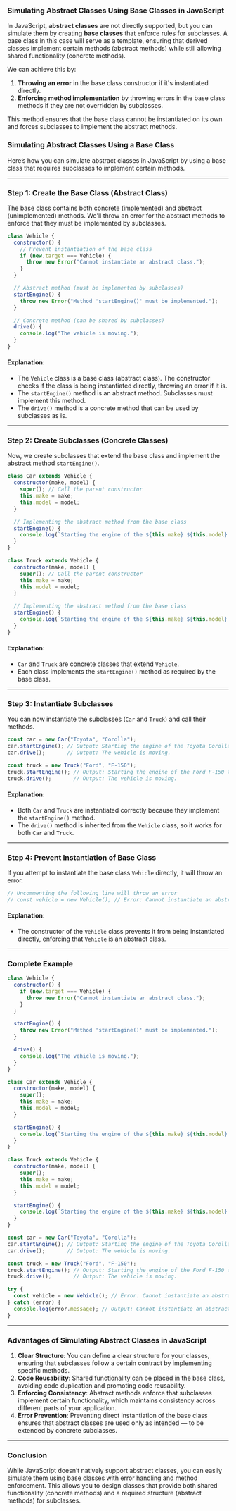 ### **Simulating Abstract Classes Using Base Classes in JavaScript**

In JavaScript, **abstract classes** are not directly supported, but you can simulate them by creating **base classes** that enforce rules for subclasses. A base class in this case will serve as a template, ensuring that derived classes implement certain methods (abstract methods) while still allowing shared functionality (concrete methods).

We can achieve this by:

1. **Throwing an error** in the base class constructor if it's instantiated directly.
2. **Enforcing method implementation** by throwing errors in the base class methods if they are not overridden by subclasses.

This method ensures that the base class cannot be instantiated on its own and forces subclasses to implement the abstract methods.

### **Simulating Abstract Classes Using a Base Class**

Here’s how you can simulate abstract classes in JavaScript by using a base class that requires subclasses to implement certain methods.

---

### **Step 1: Create the Base Class (Abstract Class)**

The base class contains both concrete (implemented) and abstract (unimplemented) methods. We'll throw an error for the abstract methods to enforce that they must be implemented by subclasses.

```javascript
class Vehicle {
  constructor() {
    // Prevent instantiation of the base class
    if (new.target === Vehicle) {
      throw new Error("Cannot instantiate an abstract class.");
    }
  }

  // Abstract method (must be implemented by subclasses)
  startEngine() {
    throw new Error("Method 'startEngine()' must be implemented.");
  }

  // Concrete method (can be shared by subclasses)
  drive() {
    console.log("The vehicle is moving.");
  }
}
```

#### **Explanation**:
- The `Vehicle` class is a base class (abstract class). The constructor checks if the class is being instantiated directly, throwing an error if it is.
- The `startEngine()` method is an abstract method. Subclasses must implement this method.
- The `drive()` method is a concrete method that can be used by subclasses as is.

---

### **Step 2: Create Subclasses (Concrete Classes)**

Now, we create subclasses that extend the base class and implement the abstract method `startEngine()`.

```javascript
class Car extends Vehicle {
  constructor(make, model) {
    super(); // Call the parent constructor
    this.make = make;
    this.model = model;
  }

  // Implementing the abstract method from the base class
  startEngine() {
    console.log(`Starting the engine of the ${this.make} ${this.model} car.`);
  }
}

class Truck extends Vehicle {
  constructor(make, model) {
    super(); // Call the parent constructor
    this.make = make;
    this.model = model;
  }

  // Implementing the abstract method from the base class
  startEngine() {
    console.log(`Starting the engine of the ${this.make} ${this.model} truck.`);
  }
}
```

#### **Explanation**:
- `Car` and `Truck` are concrete classes that extend `Vehicle`.
- Each class implements the `startEngine()` method as required by the base class.

---

### **Step 3: Instantiate Subclasses**

You can now instantiate the subclasses (`Car` and `Truck`) and call their methods.

```javascript
const car = new Car("Toyota", "Corolla");
car.startEngine(); // Output: Starting the engine of the Toyota Corolla car.
car.drive();       // Output: The vehicle is moving.

const truck = new Truck("Ford", "F-150");
truck.startEngine(); // Output: Starting the engine of the Ford F-150 truck.
truck.drive();       // Output: The vehicle is moving.
```

#### **Explanation**:
- Both `Car` and `Truck` are instantiated correctly because they implement the `startEngine()` method.
- The `drive()` method is inherited from the `Vehicle` class, so it works for both `Car` and `Truck`.

---

### **Step 4: Prevent Instantiation of Base Class**

If you attempt to instantiate the base class `Vehicle` directly, it will throw an error.

```javascript
// Uncommenting the following line will throw an error
// const vehicle = new Vehicle(); // Error: Cannot instantiate an abstract class.
```

#### **Explanation**:
- The constructor of the `Vehicle` class prevents it from being instantiated directly, enforcing that `Vehicle` is an abstract class.

---

### **Complete Example**

```javascript
class Vehicle {
  constructor() {
    if (new.target === Vehicle) {
      throw new Error("Cannot instantiate an abstract class.");
    }
  }

  startEngine() {
    throw new Error("Method 'startEngine()' must be implemented.");
  }

  drive() {
    console.log("The vehicle is moving.");
  }
}

class Car extends Vehicle {
  constructor(make, model) {
    super();
    this.make = make;
    this.model = model;
  }

  startEngine() {
    console.log(`Starting the engine of the ${this.make} ${this.model} car.`);
  }
}

class Truck extends Vehicle {
  constructor(make, model) {
    super();
    this.make = make;
    this.model = model;
  }

  startEngine() {
    console.log(`Starting the engine of the ${this.make} ${this.model} truck.`);
  }
}

const car = new Car("Toyota", "Corolla");
car.startEngine(); // Output: Starting the engine of the Toyota Corolla car.
car.drive();       // Output: The vehicle is moving.

const truck = new Truck("Ford", "F-150");
truck.startEngine(); // Output: Starting the engine of the Ford F-150 truck.
truck.drive();       // Output: The vehicle is moving.

try {
  const vehicle = new Vehicle(); // Error: Cannot instantiate an abstract class.
} catch (error) {
  console.log(error.message); // Output: Cannot instantiate an abstract class.
}
```

---

### **Advantages of Simulating Abstract Classes in JavaScript**

1. **Clear Structure**: You can define a clear structure for your classes, ensuring that subclasses follow a certain contract by implementing specific methods.
2. **Code Reusability**: Shared functionality can be placed in the base class, avoiding code duplication and promoting code reusability.
3. **Enforcing Consistency**: Abstract methods enforce that subclasses implement certain functionality, which maintains consistency across different parts of your application.
4. **Error Prevention**: Preventing direct instantiation of the base class ensures that abstract classes are used only as intended — to be extended by concrete subclasses.

---

### **Conclusion**

While JavaScript doesn’t natively support abstract classes, you can easily simulate them using base classes with error handling and method enforcement. This allows you to design classes that provide both shared functionality (concrete methods) and a required structure (abstract methods) for subclasses.
